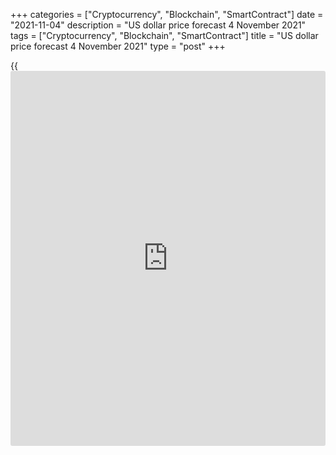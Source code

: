 +++
categories = ["Cryptocurrency", "Blockchain", "SmartContract"]
date = "2021-11-04"
description = "US dollar price forecast 4 November 2021"
tags = ["Cryptocurrency", "Blockchain", "SmartContract"]
title = "US dollar price forecast 4 November 2021"
type = "post"
+++

{{<iframe id="large-banner" src="https://www.bounty.group/#slide=10.0" width="100%" height="600" scrolling="no" style="border: 0px solid rgb(216, 221, 230); border-radius: 3px;">}}

2021-11-04

2021-11-04

Dollar fills in the dots. Forecast as of 04.11.2021Dmitri Demidenko

At first glance, the Fed hasn’t told the market anything new, announcing
the tapering of the QE. Slight changes in the language of the central
bankers have clarified a lot. Let us discuss the Forex outlook and make
up a [EURUSD][1] trading plan.

## Weekly US dollar fundamental forecast

While the ECB shrugs off market signals, the Fed is encouraging them. At
a press conference following the November FOMC meeting, Jerome Powell
has said it is not the time to raise rates, and the Fed can afford to be
patient, as the labour market has not yet fully recovered. At the same
time, the Fed chair suggested that the US will achieve full employment
by mid-2022. It could be interpreted as a confirmation of [investor](https://www.fintechee.com/tutorial-for-forex-trading/investor-mode/)s’
expectations for the first federal funds rate hike in June 2022.

The US central bank, as expected, has announced it is to start tapering
the $120-billion quantitative easing programme in November. The Fed
intends to reduce the volume of Treasury bond purchases by $10 billion a
month, the mortgage bond purchases – by $5 billion in December. Next,
the pace of stimulus tapering can be adjusted if justified by changes in
the economic outlook. Jerome Powell noted that the Fed is ready to speed
up or slow down if necessary.

Remarkably, the wording that the high inflation reflects temporary
factors was replaced by the phrase “factors that are expected to be
transitory.” The central bank has secured a path to retreat from its
neutral position on interest rates. If inflation continues to stay at
elevated levels for longer than anticipated, the rates could be raised.

The Fed expects a slowdown in price growth in the spring or summer of
next year. If it does not happen by that time and the labor market fully
recovers, the door for aggressive monetary restrictions will be open.
Currently, the derivatives market bets on a 75% chance of two rate hikes
in 2022 and about 40% of three hikes.

### Dynamics of expectations for the Fed’s interest rate changes



 _Source_ _: Bloomberg_

Unlike the Fed, the ECB insists that the markets are wrong. Christine
Lagarde said the Governing Council has clearly articulated three
conditions for the rate hike, and they will not be met in 2022. The
European central bank continues to go against the market expectations,
which could end badly for it. There are examples among other central
banks. The Reserve Bank of Australia had to abandon the yield curve
control due to the inability to keep it at the required level.

I believe the [EURUSD][1] rise after the announcement of the FOMC
meeting’s outcomes resulted from market participants exiting shorts, as
[investor](https://www.fintechee.com/tutorial-for-forex-trading/investor-mode/)s felt that the central bank had not told them anything new. In
fact, Jerome Powell has made it clear when exactly the Fed intends to
raise rates and that it will tolerate high inflation and support the
labour market recovery. Furthermore, the announcement that the pace of
the QE tapering can be adjusted in 2022 has come as a hawkish surprise.

### Weekly [EURUSD][1] trading plan

In the current situation, the significance of the US jobs report has
increased. Bloomberg experts expect to see an increase in non-farm
payrolls by 450,000 in October. However, given the improvement in the
epidemiological situation, the actual data can be stronger, supporting
the US dollar buyers. If the price breaks out the support zone of
1.157-1.1575, one could enter [EURUSD][1] shorts.



## Price chart of EURUSD in real time mode

The content of this article reflects the author’s opinion and does not
necessarily reflect the official position of LiteForex. The material
published on this page is provided for informational purposes only and
should not be considered as the provision of investment advice for the
purposes of Directive 2004/39/EC.

Rate this article:

{{value}}

( {{count}} {{title}} )

   1. my.liteforex.com/trading/chart?symbol=EURUSD